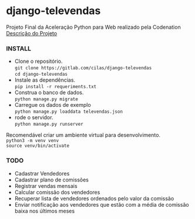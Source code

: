 # django-televendas
Projeto Final da Aceleração Python para Web realizado pela Codenation  
[Descrição do Projeto](README_CODENATION.md)  

### INSTALL  
- Clone o repositório.  
`git clone https://gitlab.com/cilas/django-televendas`  
`cd django-televendas`  
- Instale as dependências.  
`pip install -r requeriments.txt`  
- Construa o banco de dados.  
`python manage.py migrate`  
- Carregue os dados de exemplo  
`python manage.py loaddata televendas.json`  
- rode o servidor.  
`python manage.py runserver`  

Recomendável criar um ambiente virtual para desenvolvimento.  
`python3 -m venv venv`  
`source venv/bin/activate`    

### TODO  
- Cadastrar Vendedores
- Cadastrar plano de comissões
- Registrar vendas mensais
- Calcular comissão dos vendedores
- Recuperar lista de vendedores ordenados pelo valor da comissão
- Enviar notificação aos vendedores que estão com a média de comissão baixa nos últimos meses
